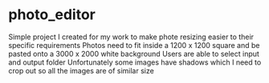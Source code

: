 # photo_editor
Simple project I created for my work to make phote resizing easier to their specific requirements
Photos need to fit inside a 1200 x 1200 square and be pasted onto a 3000 x 2000 white background
Users are able to select input and output folder
Unfortunately some images have shadows which I need to crop out so all the images are of similar size
